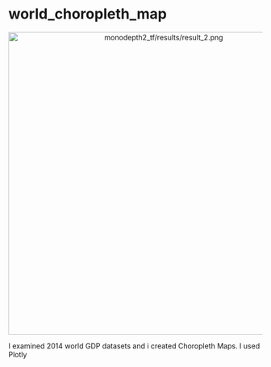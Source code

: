 # world_choropleth_map

<p align="center">
  <img src="monodepth2_tf/results/result_2.png" alt="monodepth2_tf/results/result_2.png" width="600" />
</p>

I examined 2014 world GDP datasets and i created Choropleth Maps. I used Plotly
